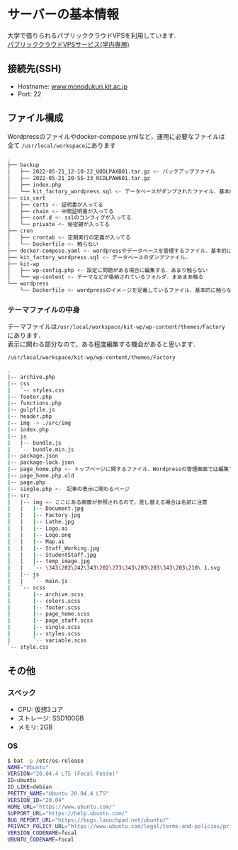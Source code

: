 # サーバーの基本情報

大学で借りられるパブリッククラウドVPSを利用しています.  
[パブリッククラウドVPSサービス(学内専用)](https://www.cis.kit.ac.jp/services/public_cloud_vps/)

## 接続先(SSH)

- Hostname: www.monodukuri.kit.ac.jp
- Port: 22

## ファイル構成

Wordpressのファイルやdocker-compose.ymlなど，運用に必要なファイルは全て
`/usr/local/workspace`にあります

```sh
.
├── backup
│   ├── 2022-05-21_12-10-22_UODLPAXB01.tar.gz <- バックアップファイル
│   ├── 2022-05-21_20-55-33_RCDLPAW601.tar.gz
│   ├── index.php
│   └── kit_factory_wordpress.sql <- データベースがダンプされたファイル．基本的に触らない
├── cis_cert
│   ├── certs <- 証明書が入ってる
│   ├── chain <- 中間証明書が入ってる
│   ├── conf.d <- sslのコンフィグが入ってる
│   └── private <- 秘密鍵が入ってる
├── cron
│   ├── crontab <- 定期実行の定義が入ってる
│   └── Dockerfile <- 触らない
├── docker-compose.yaml <- wordpressやデータベースを管理するファイル．基本的に触らない
├── kit_factory_wordpress.sql <- データベースのダンプファイル．
├── kit-wp
│   ├── wp-config.php <- 設定に問題がある場合に編集する．あまり触らない
│   └── wp-content <- テーマなどが格納されているフォルダ．まあまあ触る
└── wordpress
    └── Dockerfile <- wordpressのイメージを定義しているファイル．基本的に触らない
```

### テーマファイルの中身

テーマファイルは`/usr/local/workspace/kit-wp/wp-content/themes/Factory`にあります．  
表示に関わる部分なので，ある程度編集する機会があると思います．

```sh
/usr/local/workspace/kit-wp/wp-content/themes/Factory

.
|-- archive.php
|-- css
|   `-- styles.css
|-- footer.php
|-- functions.php
|-- gulpfile.js
|-- header.php
|-- img -> ./src/img
|-- index.php
|-- js
|   |-- bundle.js
|   `-- bundle.min.js
|-- package.json
|-- package-lock.json
|-- page_home.php <- トップページに関するファイル．Wordpressの管理画面では編集できないので，ここを直接弄ることになる．
|-- page_home.php.old
|-- page.php
|-- single.php <-　記事の表示に関わるページ
|-- src
|   |-- img <- ここにある画像が参照されるので，差し替える場合は名前に注意
|   |   |-- Document.jpg
|   |   |-- Factory.jpg
|   |   |-- Lathe.jpg
|   |   |-- Logo.ai
|   |   |-- Logo.png
|   |   |-- Map.ai
|   |   |-- Staff_Working.jpg
|   |   |-- StudentStaff.jpg
|   |   |-- temp_image.jpg
|   |   `-- \343\202\242\343\202\273\343\203\203\343\203\210\ 1.svg
|   |-- js
|   |   `-- main.js
|   `-- scss
|       |-- archive.scss
|       |-- colors.scss
|       |-- footer.scss
|       |-- page_home.scss
|       |-- page_staff.scss
|       |-- single.scss
|       |-- styles.scss
|       `-- variable.scss
`-- style.css
```

## その他

### スペック

- CPU: 仮想3コア
- ストレージ: SSD100GB
- メモリ: 2GB

### OS

```bash
$ bat -p /etc/os-release
NAME="Ubuntu"
VERSION="20.04.4 LTS (Focal Fossa)"
ID=ubuntu
ID_LIKE=debian
PRETTY_NAME="Ubuntu 20.04.4 LTS"
VERSION_ID="20.04"
HOME_URL="https://www.ubuntu.com/"
SUPPORT_URL="https://help.ubuntu.com/"
BUG_REPORT_URL="https://bugs.launchpad.net/ubuntu/"
PRIVACY_POLICY_URL="https://www.ubuntu.com/legal/terms-and-policies/privacy-policy"
VERSION_CODENAME=focal
UBUNTU_CODENAME=focal
```
